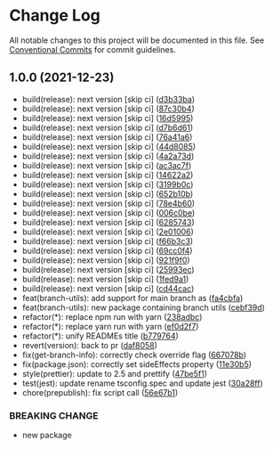 # Change Log

All notable changes to this project will be documented in this file.
See [Conventional Commits](https://conventionalcommits.org) for commit guidelines.

## 1.0.0 (2021-12-23)

* build(release): next version [skip ci] ([d3b33ba](https://github.com/shiftcode/sc-commons/commit/d3b33ba))
* build(release): next version [skip ci] ([87c30b4](https://github.com/shiftcode/sc-commons/commit/87c30b4))
* build(release): next version [skip ci] ([16d5995](https://github.com/shiftcode/sc-commons/commit/16d5995))
* build(release): next version [skip ci] ([d7b6d61](https://github.com/shiftcode/sc-commons/commit/d7b6d61))
* build(release): next version [skip ci] ([76a41a6](https://github.com/shiftcode/sc-commons/commit/76a41a6))
* build(release): next version [skip ci] ([44d8085](https://github.com/shiftcode/sc-commons/commit/44d8085))
* build(release): next version [skip ci] ([4a2a73d](https://github.com/shiftcode/sc-commons/commit/4a2a73d))
* build(release): next version [skip ci] ([ac3ac7f](https://github.com/shiftcode/sc-commons/commit/ac3ac7f))
* build(release): next version [skip ci] ([14622a2](https://github.com/shiftcode/sc-commons/commit/14622a2))
* build(release): next version [skip ci] ([3199b0c](https://github.com/shiftcode/sc-commons/commit/3199b0c))
* build(release): next version [skip ci] ([652b10b](https://github.com/shiftcode/sc-commons/commit/652b10b))
* build(release): next version [skip ci] ([78e4b60](https://github.com/shiftcode/sc-commons/commit/78e4b60))
* build(release): next version [skip ci] ([006c0be](https://github.com/shiftcode/sc-commons/commit/006c0be))
* build(release): next version [skip ci] ([6285743](https://github.com/shiftcode/sc-commons/commit/6285743))
* build(release): next version [skip ci] ([2e01006](https://github.com/shiftcode/sc-commons/commit/2e01006))
* build(release): next version [skip ci] ([f66b3c3](https://github.com/shiftcode/sc-commons/commit/f66b3c3))
* build(release): next version [skip ci] ([69cc0f4](https://github.com/shiftcode/sc-commons/commit/69cc0f4))
* build(release): next version [skip ci] ([921f9f0](https://github.com/shiftcode/sc-commons/commit/921f9f0))
* build(release): next version [skip ci] ([25993ec](https://github.com/shiftcode/sc-commons/commit/25993ec))
* build(release): next version [skip ci] ([1fed9a1](https://github.com/shiftcode/sc-commons/commit/1fed9a1))
* build(release): next version [skip ci] ([cd44cac](https://github.com/shiftcode/sc-commons/commit/cd44cac))
* feat(branch-utils): add support for main branch as ([fa4cbfa](https://github.com/shiftcode/sc-commons/commit/fa4cbfa))
* feat(branch-utils): new package containing branch utils ([cebf39d](https://github.com/shiftcode/sc-commons/commit/cebf39d))
* refactor(*): replace npm run with yarn ([238adbc](https://github.com/shiftcode/sc-commons/commit/238adbc))
* refactor(*): replace yarn run with yarn ([ef0d2f7](https://github.com/shiftcode/sc-commons/commit/ef0d2f7))
* refactor(*): unify READMEs title ([b779764](https://github.com/shiftcode/sc-commons/commit/b779764))
* revert(version): back to pr ([daf8058](https://github.com/shiftcode/sc-commons/commit/daf8058))
* fix(get-branch-info): correctly check override flag ([667078b](https://github.com/shiftcode/sc-commons/commit/667078b))
* fix(package.json): correctly set sideEffects property ([11e30b5](https://github.com/shiftcode/sc-commons/commit/11e30b5))
* style(prettier): update to 2.5 and prettify ([47be5f1](https://github.com/shiftcode/sc-commons/commit/47be5f1))
* test(jest): update rename tsconfig.spec and update jest ([30a28ff](https://github.com/shiftcode/sc-commons/commit/30a28ff))
* chore(prepublish): fix script call ([56e67b1](https://github.com/shiftcode/sc-commons/commit/56e67b1))


### BREAKING CHANGE

* new package

